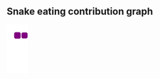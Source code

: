 
## Snake eating contribution graph
![snake gif](https://github.com/marvills/marvills/blob/output/github-contribution-grid-snake.gif)

